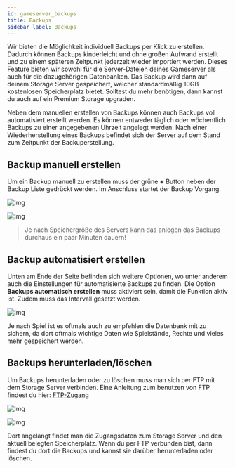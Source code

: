 ```yaml
---
id: gameserver_backups
title: Backups
sidebar_label: Backups
---
```


Wir bieten die Möglichkeit individuell Backups per Klick zu erstellen. Dadurch können Backups kinderleicht und ohne großen Aufwand erstellt und zu einem späteren Zeitpunkt jederzeit wieder importiert werden. Dieses Feature bieten wir sowohl für die Server-Dateien deines Gameserver als auch für die dazugehörigen Datenbanken. Das Backup wird dann auf deinem Storage Server gespeichert, welcher standardmäßig 10GB kostenlosen Speicherplatz bietet. Solltest du mehr benötigen, dann kannst du auch auf ein Premium Storage upgraden.

Neben dem manuellen erstellen von Backups können auch Backups voll automatisiert erstellt werden. Es können entweder täglich oder wöchentlich Backups zu einer angegebenen Uhrzeit angelegt werden. Nach einer Wiederherstellung eines Backups befindet sich der Server auf dem Stand zum Zeitpunkt der Backuperstellung.



## Backup manuell erstellen

Um ein Backup manuell zu erstellen muss der grüne **+** Button neben der Backup Liste gedrückt werden. Im Anschluss startet der Backup Vorgang. 

![img](https://screensaver01.zap-hosting.com/index.php/s/HNXMd5NAF8YceCs/preview)

![img](https://screensaver01.zap-hosting.com/index.php/s/TRFjK44sDjgQaFB/preview)

> Je nach Speichergröße des Servers kann das anlegen das Backups durchaus ein paar Minuten dauern!



## Backup automatisiert erstellen

Unten am Ende der Seite befinden sich weitere Optionen, wo unter anderem auch die Einstellungen für automatisierte Backups zu finden. Die Option **Backups automatisch erstellen** muss aktiviert sein, damit die Funktion aktiv ist. Zudem muss das Intervall gesetzt werden. 

![img](https://screensaver01.zap-hosting.com/index.php/s/9w5JpZgi6rxZ7Ab/preview)

Je nach Spiel ist es oftmals auch zu empfehlen die Datenbank mit zu sichern, da dort oftmals wichtige Daten wie Spielstände, Rechte und vieles mehr gespeichert werden. 



## Backups herunterladen/löschen

Um Backups herunterladen oder zu löschen muss man sich per FTP mit dem Storage Server verbinden. Eine Anleitung zum benutzen von FTP findest du hier: [FTP-Zugang](gameserver_ftpaccess.md)

![img](https://screensaver01.zap-hosting.com/index.php/s/tPNdJ4YKMtwA635/preview)

![img](https://screensaver01.zap-hosting.com/index.php/s/HQxRLJPg9ADLGqR/preview)

Dort angelangt findet man die Zugangsdaten zum Storage Server und den aktuell belegten Speicherplatz. Wenn du per FTP verbunden bist, dann findest du dort die Backups und kannst sie darüber herunterladen oder löschen.

